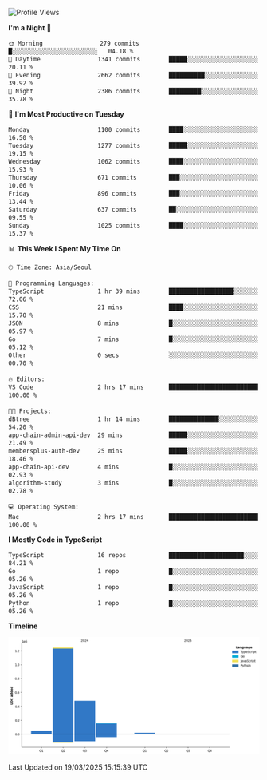 <!--START_SECTION:waka-->
![Profile Views](http://img.shields.io/badge/Profile%20Views-55-blue)

**I'm a Night 🦉** 

```text
🌞 Morning                279 commits         █░░░░░░░░░░░░░░░░░░░░░░░░   04.18 % 
🌆 Daytime                1341 commits        █████░░░░░░░░░░░░░░░░░░░░   20.11 % 
🌃 Evening                2662 commits        ██████████░░░░░░░░░░░░░░░   39.92 % 
🌙 Night                  2386 commits        █████████░░░░░░░░░░░░░░░░   35.78 % 
```
📅 **I'm Most Productive on Tuesday** 

```text
Monday                   1100 commits        ████░░░░░░░░░░░░░░░░░░░░░   16.50 % 
Tuesday                  1277 commits        █████░░░░░░░░░░░░░░░░░░░░   19.15 % 
Wednesday                1062 commits        ████░░░░░░░░░░░░░░░░░░░░░   15.93 % 
Thursday                 671 commits         ███░░░░░░░░░░░░░░░░░░░░░░   10.06 % 
Friday                   896 commits         ███░░░░░░░░░░░░░░░░░░░░░░   13.44 % 
Saturday                 637 commits         ██░░░░░░░░░░░░░░░░░░░░░░░   09.55 % 
Sunday                   1025 commits        ████░░░░░░░░░░░░░░░░░░░░░   15.37 % 
```


📊 **This Week I Spent My Time On** 

```text
🕑︎ Time Zone: Asia/Seoul

💬 Programming Languages: 
TypeScript               1 hr 39 mins        ██████████████████░░░░░░░   72.06 % 
CSS                      21 mins             ████░░░░░░░░░░░░░░░░░░░░░   15.70 % 
JSON                     8 mins              █░░░░░░░░░░░░░░░░░░░░░░░░   05.97 % 
Go                       7 mins              █░░░░░░░░░░░░░░░░░░░░░░░░   05.12 % 
Other                    0 secs              ░░░░░░░░░░░░░░░░░░░░░░░░░   00.70 % 

🔥 Editors: 
VS Code                  2 hrs 17 mins       █████████████████████████   100.00 % 

🐱‍💻 Projects: 
dBtree                   1 hr 14 mins        ██████████████░░░░░░░░░░░   54.20 % 
app-chain-admin-api-dev  29 mins             █████░░░░░░░░░░░░░░░░░░░░   21.49 % 
membersplus-auth-dev     25 mins             █████░░░░░░░░░░░░░░░░░░░░   18.46 % 
app-chain-api-dev        4 mins              █░░░░░░░░░░░░░░░░░░░░░░░░   02.93 % 
algorithm-study          3 mins              █░░░░░░░░░░░░░░░░░░░░░░░░   02.78 % 

💻 Operating System: 
Mac                      2 hrs 17 mins       █████████████████████████   100.00 % 
```

**I Mostly Code in TypeScript** 

```text
TypeScript               16 repos            █████████████████████░░░░   84.21 % 
Go                       1 repo              █░░░░░░░░░░░░░░░░░░░░░░░░   05.26 % 
JavaScript               1 repo              █░░░░░░░░░░░░░░░░░░░░░░░░   05.26 % 
Python                   1 repo              █░░░░░░░░░░░░░░░░░░░░░░░░   05.26 % 
```



**Timeline**

![Lines of Code chart](https://raw.githubusercontent.com/piper-hyowon/piper-hyowon/main/assets/bar_graph.png)


 Last Updated on 19/03/2025 15:15:39 UTC
<!--END_SECTION:waka-->
